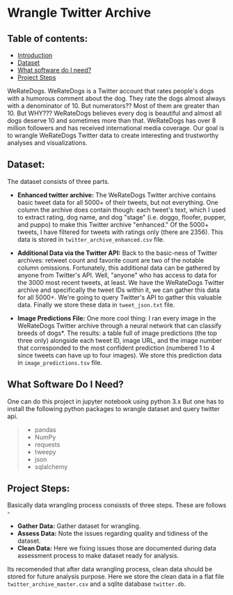# Wrangle Twitter Archive

## Table of contents:

- <a href="#intro">Introduction </a>
- <a href="#data">Dataset </a>
- <a href="#software">What software do I need? </a>
- <a href="#steps">Project Steps </a>

<div id="intro>
         
</br>
## Introduction:

In this project we wrangle the tweet archive of Twitter user @dog_rates, also known as <a href="https://en.wikipedia.org/wiki/WeRateDogs"> WeRateDogs</a>. WeRateDogs is a Twitter account that rates people's dogs with a humorous comment about the dog. They rate the dogs almost
always with a denominator of 10. But numerators?? Most of them are greater than 10. But WHY??? WeRateDogs believes every dog is beautiful and almost all dogs deserve 10 and sometimes more than that. WeRateDogs has over 8 million followers and has received international media coverage. Our goal is to wrangle WeRateDogs Twitter data to create interesting and trustworthy analyses and visualizations.

<div id="data">
  
## Dataset:

The dataset consists of three parts. 
- **Enhanced twitter archive:** 
The WeRateDogs Twitter archive contains basic tweet data for all 5000+ of their tweets, but not everything. One column the archive does contain though: each tweet's text, which I used to extract rating, dog name, and dog "stage" (i.e. doggo, floofer, pupper, and puppo) to make this Twitter archive "enhanced." Of the 5000+ tweets, I have filtered for tweets with ratings only (there are 2356). This data is stored in `twitter_archive_enhanced.csv` file.

- **Additional Data via the Twitter API:**
Back to the basic-ness of Twitter archives: retweet count and favorite count are two of the notable column omissions. Fortunately, this additional data can be gathered by anyone from Twitter's API. Well, "anyone" who has access to data for the 3000 most recent tweets, at least. We have the WeRateDogs Twitter archive and specifically the tweet IDs within it, we can gather this data for all 5000+. We're going to query Twitter's API to gather this valuable data. Finally we store these data in `tweet_json.txt` file.

- **Image Predictions File:**
One more cool thing: I ran every image in the WeRateDogs Twitter archive through a neural network that can classify breeds of dogs*. The results: a table full of image predictions (the top three only) alongside each tweet ID, image URL, and the image number that corresponded to the most confident prediction (numbered 1 to 4 since tweets can have up to four images). We store this prediction data in `image_predictions.tsv` file.

<div id="software">
  
## What Software Do I Need?
One can do this project in jupyter notebook using python 3.x But one has to install the following python packages to wrangle dataset and query twitter api.

> - pandas
> - NumPy
> - requests
> - tweepy
> - json
> - sqlalchemy
  
<div id="steps">
  
## Project Steps:
Basically data wrangling process consissts of three steps. These are follows -

- **Gather Data:** Gather dataset for wrangling.
- **Assess Data:** Note the issues regarding quality and tidiness of the dataset.
- **Clean Data:** Here we fixing issues those are documented during data assessment process to make dataset ready for analysis.

Its recomended that after data wrangling process, clean data should be stored for future analysis purpose. Here we store the clean data in a flat file `twitter_archive_master.csv` and a sqlite database `twitter.db`.
